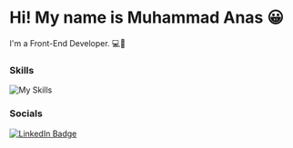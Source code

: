 Hi! My name is Muhammad Anas 😀
========================================================================================================================================

I'm a Front-End Developer. 💻🚀
<br/>

### Skills

![My Skills](https://skillicons.dev/icons?i=html,css,javascript,react,bootstrap,tailwind)
<br/>

### Socials

<div id="badges">
  <a target="_blank" href="https://www.linkedin.com/in/imuhammadanas/">
    <img src="https://img.shields.io/badge/LinkedIn-blue?style=for-the-badge&logo=linkedin&logoColor=white" alt="LinkedIn Badge"/>
  </a>
</div>
